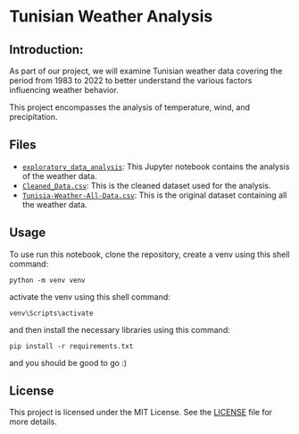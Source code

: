 # Tunisian Weather Analysis

## Introduction:

As part of our project, we will examine Tunisian weather data covering the period from 1983 to 2022 to better understand the various factors influencing weather behavior.

This project encompasses the analysis of temperature, wind, and precipitation.

## Files

- [`exploratory_data_analysis`](/notebooks/exploratory_data_analysis.ipynb): This Jupyter notebook contains the analysis of the weather data.
- [`Cleaned_Data.csv`](/Data_set/Cleaned_Data.csv): This is the cleaned dataset used for the analysis.
- [`Tunisia-Weather-All-Data.csv`](/Data_set/Tunisia_Weather_All_Data.csv): This is the original dataset containing all the weather data.

## Usage

To use run this notebook, clone the repository, create a venv using this shell command:
```shell
python -m venv venv
```
activate the venv using this shell command:
```shell
venv\Scripts\activate
```
and then install the necessary libraries using this command:
```shell
pip install -r requirements.txt
```

and you should be good to go :)

## License

This project is licensed under the MIT License. See the [LICENSE](LICENSE) file for more details.